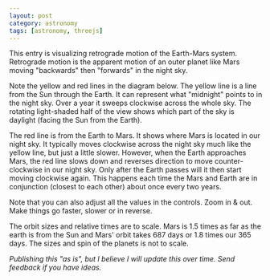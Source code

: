 ```yaml
---
layout: post
category: astronomy
tags: [astronomy, threejs]
---
```


This entry is visualizing retrograde motion of the Earth-Mars system.  Retrograde motion is the apparent motion of an outer planet like Mars moving "backwards" then "forwards" in the night sky.

Note the yellow and red lines in the diagram below.  The yellow line is a line from the Sun through the Earth.  It can represent what "midnight" points to in the night sky.  Over a year it sweeps clockwise across the whole sky.  The rotating light-shaded half of the view shows which part of the sky is daylight (facing the Sun from the Earth). 

The red line is from the Earth to Mars.  It shows where Mars is located in our night sky.  It typically moves clockwise across the night sky much like the yellow line, but just a little slower.  However, when the Earth approaches Mars, the red line slows down and reverses direction to move counter-clockwise in our night sky.  Only after the Earth passes will it then start moving clockwise again.  This happens each time the Mars and Earth are in conjunction (closest to each other) about once every two years.

<div id="view"></div>

Note that you can also adjust all the values in the controls.  Zoom in & out.  Make things go faster, slower or in reverse.  

The orbit sizes and relative times are to scale.  Mars is 1.5 times as far as the earth is from the Sun and Mars' orbit takes 687 days or 1.8 times our 365 days.  The sizes and spin of the planets is not to scale.  

*Publishing this "as is", but I believe I will update this over time.  Send feedback if you have ideas.*

<script type="module" src="/assets/js/solar-system.js"></script>
